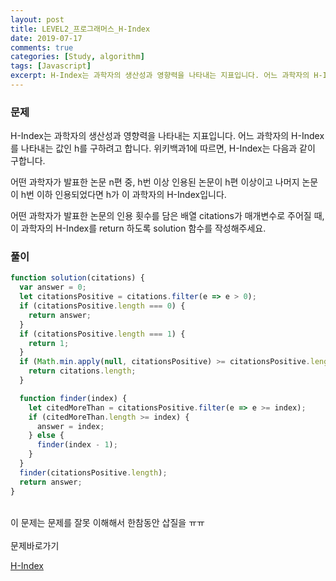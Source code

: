 ```yaml
---
layout: post
title: LEVEL2_프로그래머스_H-Index
date: 2019-07-17
comments: true
categories: [Study, algorithm]
tags: [Javascript]
excerpt: H-Index는 과학자의 생산성과 영향력을 나타내는 지표입니다. 어느 과학자의 H-Index를 나타내는 값인 h를 구하려고 합니다. 위키백과1에 따르면, H-Index는 다음과 같이 구합니다.
---
```


### 문제

H-Index는 과학자의 생산성과 영향력을 나타내는 지표입니다. 어느 과학자의 H-Index를 나타내는 값인 h를 구하려고 합니다. 위키백과1에 따르면, H-Index는 다음과 같이 구합니다.

어떤 과학자가 발표한 논문 n편 중, h번 이상 인용된 논문이 h편 이상이고 나머지 논문이 h번 이하 인용되었다면 h가 이 과학자의 H-Index입니다.

어떤 과학자가 발표한 논문의 인용 횟수를 담은 배열 citations가 매개변수로 주어질 때, 이 과학자의 H-Index를 return 하도록 solution 함수를 작성해주세요.

### 풀이

```javascript
function solution(citations) {
  var answer = 0;
  let citationsPositive = citations.filter(e => e > 0);
  if (citationsPositive.length === 0) {
    return answer;
  }
  if (citationsPositive.length === 1) {
    return 1;
  }
  if (Math.min.apply(null, citationsPositive) >= citationsPositive.length) {
    return citations.length;
  }

  function finder(index) {
    let citedMoreThan = citationsPositive.filter(e => e >= index);
    if (citedMoreThan.length >= index) {
      answer = index;
    } else {
      finder(index - 1);
    }
  }
  finder(citationsPositive.length);
  return answer;
}
```

<br>

<div class='innerBox'>
이 문제는 문제를 잘못 이해해서 한참동안 삽질을 ㅠㅠ  </div>

<br>
<span class="reference">문제바로가기</span>

[H-Index](https://programmers.co.kr/learn/courses/30/lessons/42747)
